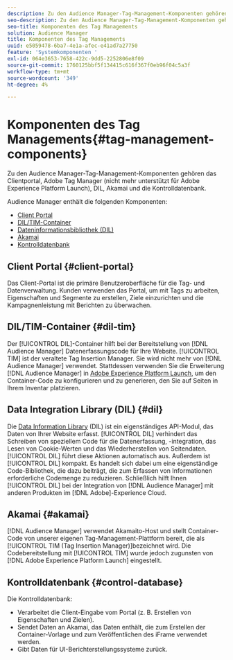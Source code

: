 ```yaml
---
description: Zu den Audience Manager-Tag-Management-Komponenten gehören das Clientportal, Adobe Tag Manager (nicht mehr unterstützt für Adobe Experience Platform Launch), DIL, Akamai und die Kontrolldatenbank.
seo-description: Zu den Audience Manager-Tag-Management-Komponenten gehören das Clientportal, Adobe Tag Manager (nicht mehr unterstützt für Adobe Experience Platform Launch), DIL, Akamai und die Kontrolldatenbank.
seo-title: Komponenten des Tag Managements
solution: Audience Manager
title: Komponenten des Tag Managements
uuid: e5059478-6ba7-4e1a-afec-e41ad7a27750
feature: 'Systemkomponenten '
exl-id: 064e3653-7658-422c-9dd5-2252806e8f09
source-git-commit: 1760125bbf5f134415c616f367f0eb96f04c5a3f
workflow-type: tm+mt
source-wordcount: '349'
ht-degree: 4%

---
```


# Komponenten des Tag Managements{#tag-management-components}

Zu den Audience Manager-Tag-Management-Komponenten gehören das Clientportal, Adobe Tag Manager (nicht mehr unterstützt für Adobe Experience Platform Launch), DIL, Akamai und die Kontrolldatenbank.

<!-- 

c_comptag.xml

 -->

Audience Manager enthält die folgenden Komponenten:

* [Client Portal](../../reference/system-components/components-tag-management.md#client-portal)
* [DIL/TIM-Container](../../reference/system-components/components-tag-management.md#dil-tim)
* [Dateninformationsbibliothek (DIL)](../../reference/system-components/components-tag-management.md#dil)
* [Akamai](../../reference/system-components/components-tag-management.md#akamai)
* [Kontrolldatenbank](../../reference/system-components/components-tag-management.md#control-database)

## Client Portal {#client-portal}

Das Client-Portal ist die primäre Benutzeroberfläche für die Tag- und Datenverwaltung. Kunden verwenden das Portal, um mit Tags zu arbeiten, Eigenschaften und Segmente zu erstellen, Ziele einzurichten und die Kampagnenleistung mit Berichten zu überwachen.

## DIL/TIM-Container {#dil-tim}

Der [!UICONTROL DIL]-Container hilft bei der Bereitstellung von [!DNL Audience Manager] Datenerfassungscode für Ihre Website. [!UICONTROL TIM] ist der veraltete Tag Insertion Manager. Sie wird nicht mehr von [!DNL Audience Manager] verwendet. Stattdessen verwenden Sie die Erweiterung [!DNL Audience Manager] in [Adobe Experience Platform Launch](https://experienceleague.adobe.com/docs/launch/using/extensions-ref/adobe-extension/audience-manager/overview.html), um den Container-Code zu konfigurieren und zu generieren, den Sie auf Seiten in Ihrem Inventar platzieren.

## Data Integration Library (DIL) {#dil}

Die [Data Information Library](../../dil/dil-overview.md) (DIL) ist ein eigenständiges API-Modul, das Daten von Ihrer Website erfasst. [!UICONTROL DIL] verhindert das Schreiben von speziellem Code für die Datenerfassung, -integration, das Lesen von Cookie-Werten und das Wiederherstellen von Seitendaten. [!UICONTROL DIL] führt diese Aktionen automatisch aus. Außerdem ist [!UICONTROL DIL] kompakt. Es handelt sich dabei um eine eigenständige Code-Bibliothek, die dazu beiträgt, die zum Erfassen von Informationen erforderliche Codemenge zu reduzieren. Schließlich hilft Ihnen [!UICONTROL DIL] bei der Integration von [!DNL Audience Manager] mit anderen Produkten im [!DNL Adobe]-Experience Cloud.

## Akamai {#akamai}

[!DNL Audience Manager] verwendet  [](https://www.akamai.com/us/en/about/) Akamaito-Host und stellt Container-Code von unserer eigenen Tag-Management-Plattform bereit, die als  [!UICONTROL TIM (Tag Insertion Manager)]bezeichnet wird. Die Codebereitstellung mit [!UICONTROL TIM] wurde jedoch zugunsten von [!DNL Adobe Experience Platform Launch] eingestellt.

## Kontrolldatenbank {#control-database}

Die Kontrolldatenbank:

* Verarbeitet die Client-Eingabe vom Portal (z. B. Erstellen von Eigenschaften und Zielen).
* Sendet Daten an Akamai, das Daten enthält, die zum Erstellen der Container-Vorlage und zum Veröffentlichen des iFrame verwendet werden.
* Gibt Daten für UI-Berichterstellungssysteme zurück.
